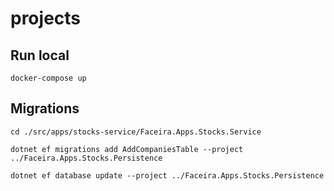 # projects

## Run local

    docker-compose up

## Migrations

    cd ./src/apps/stocks-service/Faceira.Apps.Stocks.Service

    dotnet ef migrations add AddCompaniesTable --project ../Faceira.Apps.Stocks.Persistence 

    dotnet ef database update --project ../Faceira.Apps.Stocks.Persistence 
